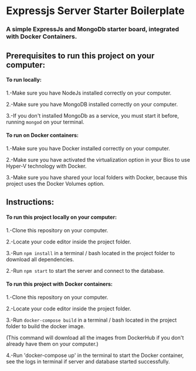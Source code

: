 # Expressjs Server Starter Boilerplate
### A simple ExpressJs and MongoDb starter board, integrated with Docker Containers.

## Prerequisites to run this project on your computer:
#### To run locally:
1.-Make sure you have NodeJs installed correctly on your computer.

2.-Make sure you have MongoDB installed correctly on your computer.

3.-If you don't installed MongoDb as a service, you must start it before, running `mongod` on your terminal.


#### To run on Docker containers:
1.-Make sure you have Docker installed correctly on your computer.

2.-Make sure you have activated the virtualization option in your Bios to use Hyper-V technology with Docker.

3.-Make sure you have shared your local folders with Docker, because this project uses the Docker Volumes option.



## Instructions:
#### To run this project locally on your computer:
1.-Clone this repository on your computer.

2.-Locate your code editor inside the project folder.

3.-Run `npm install` in a terminal / bash located in the project folder to download all dependencies.

2.-Run `npm start` to start the server and connect to the database.



#### To run this project with Docker containers:
1.-Clone this repository on your computer.

2.-Locate your code editor inside the project folder.

3.-Run `docker-compose build` in a terminal / bash located in the project folder to build the docker image.

(This command will download all the images from DockerHub if you don't already have them on your computer.)

4.-Run 'docker-compose up' in the terminal to start the Docker container, see the logs in terminal if server and database started successfully.
